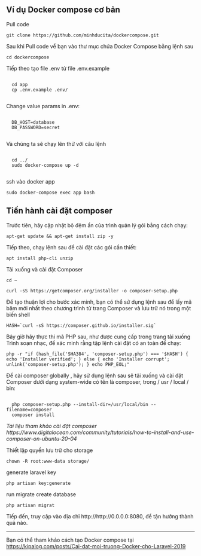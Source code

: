 <article class="markdown-body entry-content container-lg" itemprop="text">
  <h1>Ví dụ Docker compose cơ bản</h1>
  <p>Pull code</p>
  <pre><code>git clone https://github.com/minhducita/dockercompose.git</code></pre> 
  <p>Sau khi Pull code về bạn vào thư mục chứa Docker Compose bằng lệnh sau</p>
  <pre><code>cd dockercompose</code></pre> 
  <p>Tiếp theo tạo file .env từ file .env.example<p>
  <pre><code>
  cd app
  cp .env.example .env/
  </code></pre>
  <p>Change value params in .env:</p>
  <pre><code>
  DB_HOST=database
  DB_PASSWORD=secret
  </code></pre>
  
  
  <p>Và chúng ta sẽ chạy lên thử với câu lệnh</p>
  <pre><code>
  cd ../
  sudo docker-compose up -d
  </code></pre>
  
  <p>ssh vào docker app</p>
  <pre><code>sudo docker-compose exec app bash</code></pre>
  
  <h2>Tiến hành cài đặt composer</h2  
  <p>Trước tiên, hãy cập nhật bộ đệm ẩn của trình quản lý gói bằng cách chạy:</p>
  <pre><code>apt-get update && apt-get install zip -y</code></pre>
  <p>Tiếp theo, chạy lệnh sau để cài đặt các gói cần thiết:</p>
  <pre><code>apt install php-cli unzip</code></pre>
  <p>Tải xuống và cài đặt Composer</p>
  <pre><code>cd ~</code></pre>
  <pre><code>curl -sS https://getcomposer.org/installer -o composer-setup.php</code></pre>
  <p>Để tạo thuận lợi cho bước xác minh, bạn có thể sử dụng lệnh sau để lấy mã băm mới nhất theo chương trình từ trang Composer và lưu trữ nó trong một biến shell</p>
  <pre><code>HASH=`curl -sS https://composer.github.io/installer.sig`</code></pre>
  <p>Bây giờ hãy thực thi mã PHP sau, như được cung cấp trong trang tải xuống Trình soạn nhạc, để xác minh rằng tập lệnh cài đặt có an toàn để chạy:</p>
  <pre><code>php -r "if (hash_file('SHA384', 'composer-setup.php') === '$HASH') { echo 'Installer verified'; } else { echo 'Installer corrupt'; unlink('composer-setup.php'); } echo PHP_EOL;"</code></pre>
  <p>Để cài composer globally , hãy sử dụng lệnh sau sẽ tải xuống và cài đặt Composer  dưới dạng system-wide  có tên là composer, trong / usr / local / bin:</p>
  <pre><code>
  php composer-setup.php --install-dir=/usr/local/bin --filename=composer
  composer install
</code></pre>
<p><i>Tài liệu tham khảo cài đặt composer https://www.digitalocean.com/community/tutorials/how-to-install-and-use-composer-on-ubuntu-20-04</i></p>
  
  

<p>Thiết lập quyền lưu trữ cho storage</p>
<pre><code>chown -R root:www-data storage/</code></pre>
<p> generate laravel key</p>
<pre><code>php artisan key:generate</code></pre>

<p>run migrate create database</p>
<pre><code>php artisan migrat</code></pre>
  
<p>Tiếp đến, truy cập vào địa chỉ http://http://0.0.0.0:8080, để tận hưởng thành quả nào.</p>
<hr>
<p>Bạn có thể tham khảo cách tạo Docker compose tại <a href="https://kipalog.com/posts/Cai-dat-moi-truong-Docker-cho-Laravel-2019" rel="nofollow">https://kipalog.com/posts/Cai-dat-moi-truong-Docker-cho-Laravel-2019</a></p>
</article>
